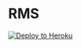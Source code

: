 # RMS

[![Deploy to Heroku](https://www.herokucdn.com/deploy/button.png)](https://heroku.com/deploy)
